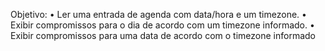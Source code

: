 Objetivo:
• Ler uma entrada de agenda com data/hora e um timezone.
• Exibir compromissos para o dia de acordo com um timezone informado.
• Exibir compromissos para uma data de acordo com o timezone informado
